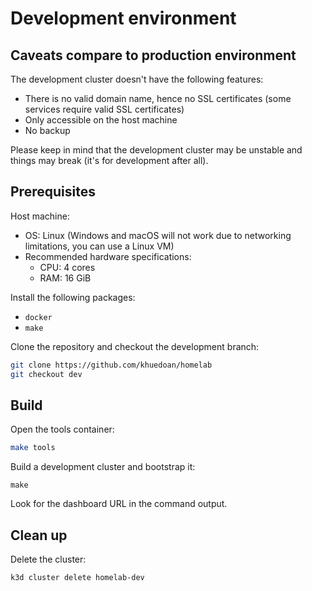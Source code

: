 # Development environment

## Caveats compare to production environment

The development cluster doesn't have the following features:

- There is no valid domain name, hence no SSL certificates (some services require valid SSL certificates)
- Only accessible on the host machine
- No backup
<!-- TODO more caveats here -->

Please keep in mind that the development cluster may be unstable and things may break (it's for development after all).

## Prerequisites

Host machine:

- OS: Linux (Windows and macOS will not work due to networking limitations, you can use a Linux VM)
- Recommended hardware specifications:
    - CPU: 4 cores
    - RAM: 16 GiB

Install the following packages:

- `docker`
- `make`

Clone the repository and checkout the development branch:

```sh
git clone https://github.com/khuedoan/homelab
git checkout dev
```

## Build

Open the tools container:

```sh
make tools
```

Build a development cluster and bootstrap it:

```
make
```

Look for the dashboard URL in the command output.

## Clean up

Delete the cluster:

```sh
k3d cluster delete homelab-dev
```
